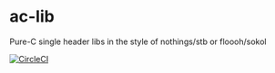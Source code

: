 # ac-lib
Pure-C single header libs in the style of nothings/stb or floooh/sokol

[![CircleCI](https://dl.circleci.com/status-badge/img/circleci/Wk7txcyFkos25ZV551wJn6/VeE86sEUtXhc2xSN8AyBN7/tree/main.svg?style=svg&circle-token=b85d2d8152a12ed0d066365c54ce0ba012bd0f9b)](https://dl.circleci.com/status-badge/redirect/circleci/Wk7txcyFkos25ZV551wJn6/VeE86sEUtXhc2xSN8AyBN7/tree/main)
